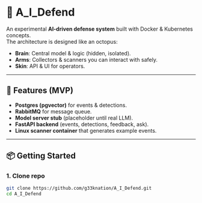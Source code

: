 # 🐙 A_I_Defend

An experimental **AI-driven defense system** built with Docker & Kubernetes concepts.  
The architecture is designed like an octopus:  
- **Brain**: Central model & logic (hidden, isolated).  
- **Arms**: Collectors & scanners you can interact with safely.  
- **Skin**: API & UI for operators.

---

## 🚀 Features (MVP)
- **Postgres (pgvector)** for events & detections.  
- **RabbitMQ** for message queue.  
- **Model server stub** (placeholder until real LLM).  
- **FastAPI backend** (events, detections, feedback, ask).  
- **Linux scanner container** that generates example events.  

---

## 📦 Getting Started

### 1. Clone repo
```bash
git clone https://github.com/g33knation/A_I_Defend.git
cd A_I_Defend
